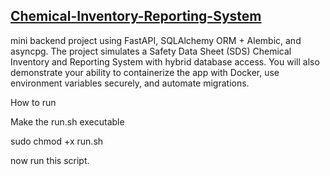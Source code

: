 ## [Chemical-Inventory-Reporting-System](https://github.com/Swapno963/Mini-SDS-Chemical-Inventory-Reporting-System)

mini backend project using FastAPI, SQLAlchemy ORM + Alembic, and asyncpg.
The project simulates a Safety Data Sheet (SDS) Chemical Inventory and Reporting System with
hybrid database access. You will also demonstrate your ability to containerize the app with
Docker, use environment variables securely, and automate migrations.



How to run

Make the run.sh executable

sudo chmod +x run.sh

now run this script.
